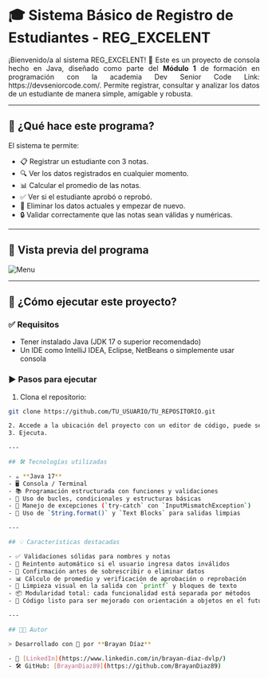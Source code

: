 # 🎓 Sistema Básico de Registro de Estudiantes - REG_EXCELENT

<p align="justify">
¡Bienvenido/a al sistema REG_EXCELENT! 🎉  
Este es un proyecto de consola hecho en Java, diseñado como parte del <b>Módulo 1</b> de formación en programación con la academia Dev Senior Code Link: https://devseniorcode.com/. Permite registrar, consultar y analizar los datos de un estudiante de manera simple, amigable y robusta.
</p>

---

## 🧠 ¿Qué hace este programa?

El sistema te permite:

- 📋 Registrar un estudiante con 3 notas.
- 🔍 Ver los datos registrados en cualquier momento.
- 📊 Calcular el promedio de las notas.
- ✅ Ver si el estudiante aprobó o reprobó.
- 🧹 Eliminar los datos actuales y empezar de nuevo.
- 🔒 Validar correctamente que las notas sean válidas y numéricas.

---

## 🎥 Vista previa del programa

![Menu](https://github.com/user-attachments/assets/5921a395-d89f-45df-9e0c-7413f6af2b4f)


---

## 🚀 ¿Cómo ejecutar este proyecto?

### ✅ Requisitos
- Tener instalado Java (JDK 17 o superior recomendado)
- Un IDE como IntelliJ IDEA, Eclipse, NetBeans o simplemente usar consola

### ▶️ Pasos para ejecutar
1. Clona el repositorio:
```bash
git clone https://github.com/TU_USUARIO/TU_REPOSITORIO.git

2. Accede a la ubicación del proyecto con un editor de código, puede ser Visual Studio Code.
3. Ejecuta.

---

## 🛠️ Tecnologías utilizadas

- ☕ **Java 17**
- 🖥️ Consola / Terminal
- 📚 Programación estructurada con funciones y validaciones
- 🔁 Uso de bucles, condicionales y estructuras básicas
- 🧪 Manejo de excepciones (`try-catch` con `InputMismatchException`)
- 📝 Uso de `String.format()` y `Text Blocks` para salidas limpias

---

## 💡 Características destacadas

- ✅ Validaciones sólidas para nombres y notas
- 🔁 Reintento automático si el usuario ingresa datos inválidos
- 🔐 Confirmación antes de sobrescribir o eliminar datos
- 📊 Cálculo de promedio y verificación de aprobación o reprobación
- 🧼 Limpieza visual en la salida con `printf` y bloques de texto
- 📦 Modularidad total: cada funcionalidad está separada por métodos
- 🧠 Código listo para ser mejorado con orientación a objetos en el futuro

---

## 👨‍💻 Autor

> Desarrollado con 💙 por **Brayan Díaz**

- 💼 [LinkedIn](https://www.linkedin.com/in/brayan-diaz-dvlp/)
- 🛠️ GitHub: [BrayanDiaz89](https://github.com/BrayanDiaz89)


